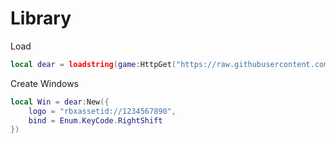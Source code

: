 # Library
Load
```lua
local dear = loadstring(game:HttpGet("https://raw.githubusercontent.com/KUYKUBZ/Library/refs/heads/main/dearquiz.lua"))();
```
Create Windows
```lua
local Win = dear:New({
    logo = "rbxassetid://1234567890",
    bind = Enum.KeyCode.RightShift
})
```
